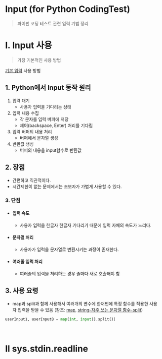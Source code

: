 # Input (for Python CodingTest)
> 파이썬 코딩 테스트 관련 입력 기법 정리

# I. Input 사용
> 가장 기본적인 사용 방법

[기본 입력](../../../Bassic-Programming-Syntaxes/Python/Input-Output.md) 사용 방법

## 1. Python에서 Input 동작 원리
1. 입력 대기
    - 사용자 입력을 기다리는 상태
2. 입력 내용 수집
    - 각 문자를 입력 버퍼에 저장
    - 제어(backspace, Enter) 처리를 기다림
3. 입력 버퍼의 내용 처리
    - 버퍼에서 문자열 생성
4. 반환값 생성
    - 버퍼의 내용을 input함수로 반환값

## 2. 장점
- 간편하고 직관적이다.
- 시간제한이 없는 문제에서는 초보자가 가볍게 사용할 수 있다.
### 3. 단점
- #### 입력 속도 
    - 사용자 입력을 한글자 한글자 기다리기 때문에 입력 자체의 속도가 느리다.
- #### 문자열 처리 
    - 사용자가 입력을 문자열로 변환시키는 과정이 존재한다.
- #### 여러줄 입력 처리 
    - 여러줄의 입력을 처리하는 경우 줄마다 새로 호출해야 함

##  3. 사용 요령
- map과 split과 함께 사용해서 여러개의 변수에 한꺼번에 특정 함수를 적용한 사용자 입력을 받을 수 있음
(참조: [map](), [string-자주 쓰는 문자열 함수-split](../../../Bassic-Programming-Syntaxes/Python/Data-Type/String.md))
```Python
userInput1, userInputB = map(int, input().split()) 
```

<br>

# II sys.stdin.readline
